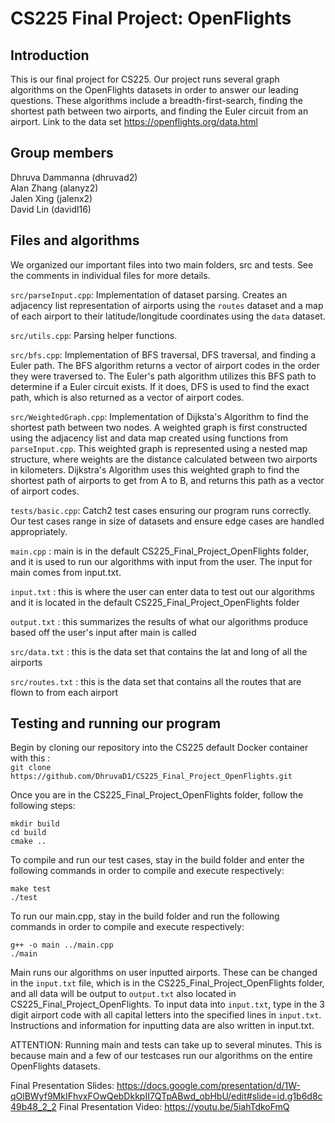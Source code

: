 # CS225 Final Project: OpenFlights

## Introduction
This is our final project for CS225. Our project runs several graph algorithms on the OpenFlights datasets in order to answer our leading questions. These algorithms include a breadth-first-search, finding the shortest path between two airports, and finding the Euler circuit from an airport. Link to the data set https://openflights.org/data.html

## Group members
Dhruva Dammanna (dhruvad2)\
Alan Zhang (alanyz2)\
Jalen Xing (jalenx2)\
David Lin (davidl16)

## Files and algorithms
We organized our important files into two main folders, src and tests. See the comments in individual files for more details.

`src/parseInput.cpp`: Implementation of dataset parsing. Creates an adjacency list representation of airports using the `routes` dataset and a map of each airport to their latitude/longitude coordinates using the `data` dataset.

`src/utils.cpp`: Parsing helper functions.

`src/bfs.cpp`: Implementation of BFS traversal, DFS traversal, and finding a Euler path. The BFS algorithm returns a vector of airport codes in the order they were traversed to. The Euler's path algorithm utilizes this BFS path to determine if a Euler circuit exists. If it does, DFS is used to find the exact path, which is also returned as a vector of airport codes.

`src/WeightedGraph.cpp`: Implementation of Dijksta's Algorithm to find the shortest path between two nodes. A weighted graph is first constructed using the adjacency list and data map created using functions from `parseInput.cpp`. This weighted graph is represented using a nested map structure, where weights are the distance calculated between two airports in kilometers. Dijkstra's Algorithm uses this weighted graph to find the shortest path of airports to get from A to B, and returns this path as a vector of airport codes.

`tests/basic.cpp`: Catch2 test cases ensuring our program runs correctly. Our test cases range in size of datasets and ensure edge cases are handled appropriately.

`main.cpp` : main is in the default CS225_Final_Project_OpenFlights folder, and it is used to run our algorithms with input from the user. The input for main comes from input.txt. 

`input.txt` : this is where the user can enter data to test out our algorithms and it is located in the default CS225_Final_Project_OpenFlights folder

`output.txt` : this summarizes the results of what our algorithms produce based off the user's input after main is called

`src/data.txt` : this is the data set that contains the lat and long of all the airports 

`src/routes.txt` : this is the data set that contains all the routes that are flown to from each airport

## Testing and running our program
Begin by cloning our repository into the CS225 default Docker container with this : <br />
```git clone https://github.com/DhruvaD1/CS225_Final_Project_OpenFlights.git```

Once you are in the CS225_Final_Project_OpenFlights folder, follow the following steps: <br />
```
mkdir build
cd build
cmake ..
```

To compile and run our test cases, stay in the build folder and enter the following commands in order to compile and execute respectively: <br />
```
make test
./test
```

To run our main.cpp, stay in the build folder and run the following commands in order to compile and execute respectively: <br />
```
g++ -o main ../main.cpp
./main
```
Main runs our algorithms on user inputted airports. These can be changed in the `input.txt` file, which is in the CS225_Final_Project_OpenFlights folder, and all data will be output to `output.txt` also located in CS225_Final_Project_OpenFlights. To input data into `input.txt`, type in the 3 digit airport code with all capital letters into the specified lines in `input.txt`. Instructions and information for inputting data are also written in input.txt.


ATTENTION: Running main and tests can take up to several minutes. This is because main and a few of our testcases run our algorithms on the entire OpenFlights datasets.

Final Presentation Slides:  https://docs.google.com/presentation/d/1W-qOlBWyf9MkIFhvxFOwQebDkkpII7QTpABwd_obHbU/edit#slide=id.g1b6d8c49b48_2_2
Final Presentation Video: https://youtu.be/5iahTdkoFmQ
